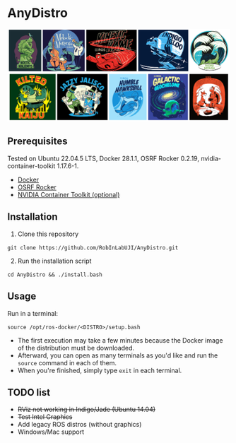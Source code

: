 # AnyDistro
[![distros](distros.png)](https://docs.ros.org/)

## Prerequisites
Tested on Ubuntu 22.04.5 LTS, Docker 28.1.1, OSRF Rocker 0.2.19, nvidia-container-toolkit 1.17.6-1.
* [Docker](https://docs.docker.com/engine/install/ubuntu/)
* [OSRF Rocker](https://github.com/osrf/rocker)
* [NVIDIA Container Toolkit (optional)](https://docs.nvidia.com/datacenter/cloud-native/container-toolkit/latest/install-guide.html)

## Installation
1. Clone this repository
```
git clone https://github.com/RobInLabUJI/AnyDistro.git
```
2. Run the installation script
```
cd AnyDistro && ./install.bash
```

## Usage
Run in a terminal:
```
source /opt/ros-docker/<DISTRO>/setup.bash
```
* The first execution may take a few minutes because the Docker image of the distribution must be downloaded. 
* Afterward, you can open as many terminals as you'd like and run the `source` command in each of them. 
* When you're finished, simply type `exit` in each terminal.

## TODO list
* ~~RViz not working in Indigo/Jade (Ubuntu 14.04)~~
* ~~Test Intel Graphics~~
* Add legacy ROS distros (without graphics)
* Windows/Mac support
